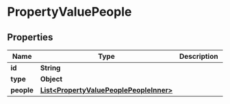 

# PropertyValuePeople


## Properties

| Name | Type | Description | Notes |
|------------ | ------------- | ------------- | -------------|
|**id** | **String** |  |  [optional] |
|**type** | **Object** |  |  [optional] |
|**people** | [**List&lt;PropertyValuePeoplePeopleInner&gt;**](PropertyValuePeoplePeopleInner.md) |  |  [optional] |



